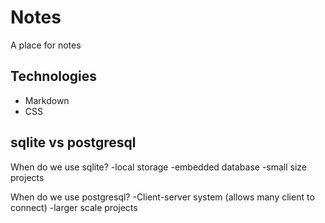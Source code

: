 # Notes

A place for notes

## Technologies

- Markdown
- CSS

## sqlite vs postgresql

When do we use sqlite?
-local storage
-embedded database
-small size projects

When do we use postgresql?
-Client-server system (allows many client to connect)
-larger scale projects
